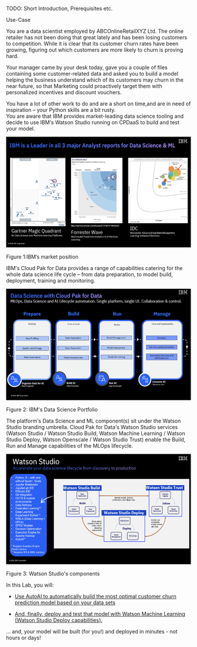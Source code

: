 TODO: Short Introduction, Prerequisites etc.

Use-Case

You are a data scientist employed by ABCOnlineRetailXYZ Ltd. The online retailer has not been doing that great lately and has been losing customers to competition. While it is clear that its customer churn rates have been growing, figuring out which customers are more likely to churn is proving hard.

Your manager came by your desk today, gave you a couple of files containing some customer-related data and asked you to build a model helping the business understand which of its customers may churn in the near future, so that Marketing could proactively target them with personalized incentives and discount vouchers.

You have a lot of other work to do and are a short on time,and are in need of inspiration – your Python skills are a bit rusty.  
You are aware that IBM provides market-leading data science tooling and decide to use IBM<span dir="rtl">’</span>s Watson Studio running on CPDaaS to build and test your model.

<img src="images/media/image1.png" style="width:5.58649in;height:3.14102in" alt="Graphical user interface, application Description automatically generated" />

Figure 1:IBM’s market position

IBM<span dir="rtl">’</span>s Cloud Pak for Data provides a range of capabilities catering for the whole data science life cycle – from data preparation, to model build, deployment, training and monitoring.

<img src="images/media/image2.png" style="width:5.63351in;height:3.16746in" alt="Graphical user interface, application Description automatically generated" />

Figure 2: IBM's Data Science Portfolio

The platform<span dir="rtl">’</span>s Data Science and ML component(s) sit under the Watson Studio branding umbrella. Cloud Pak for Data<span dir="rtl">’</span>s Watson Studio services (Watson Studio / Watson Studio Build, Watson Machine Learning / Watson Studio Deploy, Watson Openscale / Watson Studio Trust) enable the Build, Run and Manage capabilities of the MLOps lifecycle.

<img src="images/media/image3.png" style="width:5.58774in;height:3.14173in" alt="Graphical user interface Description automatically generated with medium confidence" />

Figure 3: Watson Studio's components

In this Lab, you will:

-   [Use AutoAI to automatically build the most optimal customer churn prediction model based on your data sets](#bookmark)

-   [And, finally, deploy and test that model with Watson Machine Learning (Watson Studio Deploy capabilities).](#bookmark1)

… and, your model will be built (for you!) and deployed in minutes - not hours or days!
